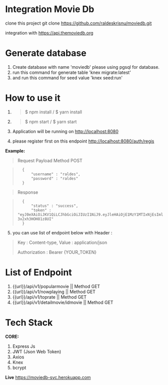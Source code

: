 # Integration Movie Db

clone this project git clone <https://github.com/raldeskrisnu/moviedb.git>

integration with <https://api.themoviedb.org>

# Generate database
1. Create database with name 'moviedb' please using pgsql for database.
2. run this command for generate table 'knex migrate:latest'
3. and run this command for seed value 'knex seed:run'

# How to use it

1. > $ npm install / $ yarn install

2. > $ npm start / $ yarn start

3. Application will be running on <http://localhost:8080>

4. please register first on this endpoint <http://localhost:8080/auth/regis>

**Example:**

> Request Payload Method POST

> 		{
>			"username" : "raldes",
>			"password" : "raldes"
> 		}

> Response

>		{
>			"status" : "success",
>			"token" : "eyJ0eXAiOiJKV1QiLCJhbGciOiJIUzI1NiJ9.eyJleHAiOjE1MzY1MTIxNjEsImlhdCI6MTUzNTMwMjU2MSwic3ViIjo2fQ.pystJdcmWeXa8iAfszTf8txSl0N-3x2xh3HOH81z8UI"
>		}

5. you can use list of endpoint below with Header :

> Key : Content-type, Value : application/json
> 
> Authorization : Bearer {YOUR_TOKEN}


# List of Endpoint
1. {{url}}/api/v1/popularmovie || Method GET
2. {{url}}/api/v1/nowplaying || Method GET
3. {{url}}/api/v1/toprate || Method GET
4. {{url}}/api/v1/detailmovie/idmovie || Method GET

# Tech Stack
**CORE:**

1. Express Js
2. JWT (Json Web Token)
3. Axios
4. Knex
5. bcrypt

**Live**
https://moviedb-svc.herokuapp.com
